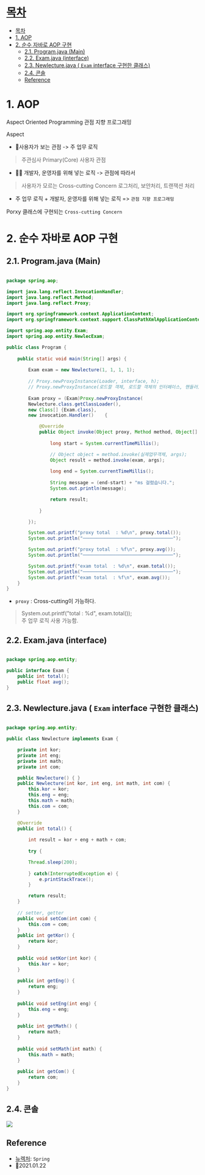 # [목차](#목차)
- [목차](#목차)
- [1. AOP](#1-aop)
- [2. 순수 자바로 AOP 구현](#2-순수-자바로-aop-구현)
  - [2.1. Program.java (Main)](#21-programjava-main)
  - [2.2. Exam.java (interface)](#22-examjava-interface)
  - [2.3. Newlecture.java ( `Exam` interface 구현한 클래스)](#23-newlecturejava--exam-interface-구현한-클래스)
  - [2.4. 콘솔](#24-콘솔)
  - [Reference](#reference)

# 1. AOP
Aspect Oriented Programming 
관점 지향 프로그래밍

Aspect

- 👩사용자가 보는 관점 -> 주 업무 로직
> 주관심사 Primary(Core) 사용자 관점
- 👩‍💻 개발자, 운영자를 위해 넣는 로직 -> 관점에 따라서
> 사용자가 모르는 Cross-cutting Concern 로그처리, 보안처리, 트랜잭션 처리
- 주 업무 로직 + 개발자, 운영자를 위해 넣는 로직 => `관점 지향 프로그래밍`

Porxy 클래스에 구현되는 `Cross-cutting Concern`


# 2. 순수 자바로 AOP 구현

## 2.1. Program.java (Main)
```java

package spring.aop;

import java.lang.reflect.InvocationHandler;
import java.lang.reflect.Method;
import java.lang.reflect.Proxy;

import org.springframework.context.ApplicationContext;
import org.springframework.context.support.ClassPathXmlApplicationContext;

import spring.aop.entity.Exam;
import spring.aop.entity.NewlecExam;

public class Program {
    
    public static void main(String[] args) {
        
        Exam exam = new Newlecture(1, 1, 1, 1);
        
        // Proxy.newProxyInstance(Loader, interface, h);
        // Proxy.newProxyInstance(로드할 객체, 로드할 객체의 인터페이스, 핸들러);
        
        Exam proxy = (Exam)Proxy.newProxyInstance(
        Newlecture.class.getClassLoader(), 
        new Class[] {Exam.class}, 
        new invocation.Handler()    {

            @Override
            public Object invoke(Object proxy, Method method, Object[] args)throw Throwable {
                
                long start = System.currentTimeMillis();

                // Object object = method.invoke(실제업무객체, args);
                Object result = method.invoke(exam, args);
                
                long end = System.currentTimeMillis();
                
                String message = (end-start) + "ms 걸렸습니다.";
                System.out.println(message);

                return result;
                
            }

        });

       	System.out.printf("proxy total  : %d\n", proxy.total());
		System.out.println("─────────────────────────────────");

		System.out.printf("proxy total  : %f\n", proxy.avg());
		System.out.println("─────────────────────────────────");

		System.out.printf("exam total  : %d\n", exam.total());
		System.out.println("─────────────────────────────────");
		System.out.printf("exam total  : %f\n", exam.avg());
    }
}

```

- `proxy` : Cross-cutting이 가능하다.

> System.out.printf("total : %d", exam.total()); <br>
> 주 업무 로직 사용 가능함.


## 2.2. Exam.java (interface)
```java

package spring.aop.entity;

public interface Exam {
    public int total();
    public float avg();
}
```

## 2.3. Newlecture.java ( `Exam` interface 구현한 클래스)
```java

package spring.aop.entity;

public class Newlecture implements Exam {

    private int kor;
    private int eng;
    private int math;
    private int com;

    public Newlecture() { }
    public Newlecture(int kor, int eng, int math, int com) {
        this.kor = kor;
        this.eng = eng;
        this.math = math;
        this.com = com;
    }

    @Override
    public int total() {
        
        int result = kor + eng + math + com;
        
        try {

        Thread.sleep(200);
        
        } catch(InterruptedException e) {
            e.printStackTrace();
        }

        return result;
    }
    
    // setter, getter
    public void setCom(int com) {
		this.com = com;
	}
	public int getKor() {
		return kor;
	}
	
	public void setKor(int kor) {
		this.kor = kor;
	}
	
	public int getEng() {
		return eng;
	}
	
	public void setEng(int eng) {
		this.eng = eng;
	}
	
	public int getMath() {
		return math;
	}
	
	public void setMath(int math) {
		this.math = math;
	}
	
	public int getCom() {
		return com;
	}
}

```

## 2.4. 콘솔

![](https://images.velog.io/images/withcolinsong/post/bd7ce66c-7ffd-4897-b41d-d0c7e30a594b/image.png)

## Reference
- [뉴렉처](https://www.youtube.com): `Spring`
- 🎈2021.01.22
